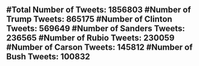 #Total Number of Tweets: 1856803 
#Number of Trump Tweets: 865175
#Number of Clinton Tweets: 569649
#Number of Sanders Tweets: 236565
#Number of Rubio Tweets: 230059
#Number of Carson Tweets: 145812
#Number of Bush Tweets: 100832
---
